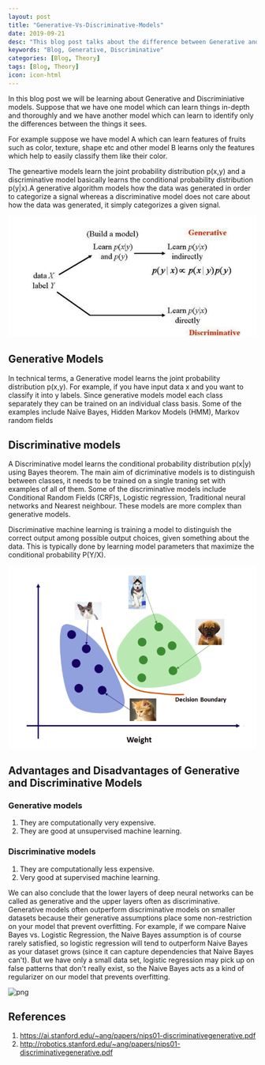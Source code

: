 ```yaml
---
layout: post
title: "Generative-Vs-Discriminative-Models"
date: 2019-09-21
desc: "This blog post talks about the difference between Generative and Discriminative Models."
keywords: "Blog, Generative, Discriminative"
categories: [Blog, Theory]
tags: [Blog, Theory]
icon: icon-html
---
```




In this blog post we will be learning about Generative and Discriminiative models. Suppose that we have one model which can
learn things in-depth and thoroughly and we have another model which can learn to identify only the differences between the 
things it sees. 

For example suppose we have model A which can learn features of fruits such as color, texture, shape etc and 
other model B learns only the features which help to easily classify them like their color.

The geneartive models learn the joint probability distribution p(x,y) and a discriminative model basically learns
the conditional probability distribution p(y|x).A generative algorithm models how the data was generated in order to categorize a signal whereas a discriminative model does not care about how the data was generated, it simply categorizes a given signal.

![png](https://raw.githubusercontent.com/krutikabapat/krutikabapat.github.io/master/assets/difference_model.png)


## Generative Models
In technical terms, a Generative model learns the joint probability distribution p(x,y). For example, if you have input data x and you want to classify it into y labels. Since generative models model each class separately they can be trained on an individual class basis. Some of the examples include Naïve Bayes, Hidden Markov Models (HMM), Markov random fields

## Discriminative models 
A Discriminative model learns the conditional probability distribution p(x|y) using Bayes theorem. The main aim of dicriminative models is to distinguish between classes, it needs to be trained on a single traning set with examples of all of them. Some of the discriminative models include Conditional Random Fields (CRF)s, Logistic regression, Traditional neural networks and Nearest neighbour. These models are more complex than generative models.

Discriminative machine learning is training a model to distinguish the correct output among possible output choices, given something about the data. This is typically done by learning model parameters that maximize the conditional probability P(Y/X).


![png](https://raw.githubusercontent.com/krutikabapat/krutikabapat.github.io/master/assets/type_model.png)

## Advantages and Disadvantages of Generative and Discriminative Models

### Generative models

1. They are computationally very expensive.
2. They are good at unsupervised machine learning.

### Discriminative models

1. They are computationally less expensive.
2. Very good at supervised machine learning.

We can also conclude that the lower layers of deep neural networks can be called as generative and the upper layers often as discriminative. Generative models often outperform discriminative models on smaller datasets because their generative assumptions place some non-restriction on your model that prevent overfitting. For example, if we compare Naive Bayes vs. Logistic Regression, the Naive Bayes assumption is of course rarely satisfied, so logistic regression will tend to outperform Naive Bayes as your dataset grows (since it can capture dependencies that Naive Bayes can't). But we have only a small data set, logistic regression may pick up on false patterns that don't really exist, so the Naive Bayes acts as a kind of regularizer on our model that prevents overfitting.

![png](https://raw.githubusercontent.com/krutikabapat/krutikabapat.github.io/master/assets/represenation_model.png)


## References
1. https://ai.stanford.edu/~ang/papers/nips01-discriminativegenerative.pdf
2. http://robotics.stanford.edu/~ang/papers/nips01-discriminativegenerative.pdf
